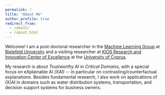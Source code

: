```yaml
---
permalink: /
title: "About Me"
author_profile: true
redirect_from: 
  - /about/
  - /about.html
---
```


Welcome! I am a post-doctoral researcher in the [Machine Learning Group](https://hammer-lab.techfak.uni-bielefeld.de/) at [Bielefeld University](https://www.uni-bielefeld.de/) and a visiting researcher at [KIOS Research and Innovation Center of Excellence](https://www.kios.ucy.ac.cy/) at the [University of Cyprus](https://www.ucy.ac.cy/).

My research is about *Trustworthy AI in Critical Domains*, with a special focus on eXplainable AI *(XAI)* -- in particular on contrasting/counterfactual explanations.
Besides fundamental research, I also work on applications of (X)AI in domains such as water distribution systems, transportation, and decision support systems for business owners.

